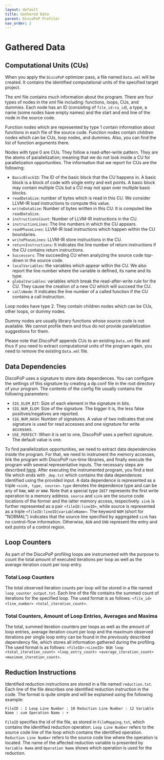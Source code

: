 ```yaml
---
layout: default
title: Gathered Data
parent: DiscoPoP Profiler
nav_order: 2
---
```


# Gathered Data

## Computational Units (CUs)

When you apply the `DiscoPoP` optimizer pass, a file named `Data.xml` will be created.
It contains the identified computational units of the specified target project.

The xml file contains much information about the program. There are four types of nodes in the xml file including: functions, loops, CUs, and dummies. Each node has an ID (consisting of `file_id:cu_id`), a type, a name (some nodes have empty names) and the start and end line of the node in the source code.

Function nodes which are represented by type 1 contain information about functions in each file of the source code. Function nodes contain children nodes which can be CUs, loop nodes, and dummies. Also, you can find the list of function arguments there.

Nodes with type 0 are CUs. They follow a read-after-write pattern. They are the atoms of parallelization; meaning that we do not look inside a CU for parallelization opportunities. The information that we report for CUs are the following:

- `BasicBlockID`: The ID of the basic block that the CU happens in. A basic block is a block of code with single entry and exit points. A basic block may contain multiple CUs but a CU may not span over multiple basic blocks.
- `readDataSize`: number of bytes which is read in this CU. We consider LLVM-IR load instructions to compute this value.
- `writeDataSize`: Number of bytes written in this CU. It is computed like `readDataSize`.
- `instructionsCount`: Number of LLVM-IR instructions in the CU.
- `instructionLines`: The line numbers in which the CU appears.
- `readPhaseLines`: LLVM-IR load instructions which happen within the CU boundaries.
- `writePhaseLines`: LLVM-IR store instructions in the CU.
- `returnInstructions`: It indicates the line number of return instructions if the CU contains return instructions.
- `Successors`: The succeeding CU when analyzing the source code top-down in the source code.
- `localVariables`: the variables which appear within the CU. We also report the line number where the variable is defined, its name and its type.
- `globalVariables`: variables which break the read-after-write rule for the CU. They cause the creation of a new CU which will succeed the CU.
- `callsNode`: It indicates the line number of a called function if the CU contains a call instruction.

Loop nodes have type 2. They contain children nodes which can be CUs, other loops, or dummy nodes.

Dummy nodes are usually library functions whose source code is not available. We cannot profile them and thus do not provide parallelization suggestions for them.

Please note that DiscoPoP appends CUs to an existing `Data.xml` file and thus if you need to extract computational units of the program again, you need to remove the existing `Data.xml` file.

## Data Dependencies

DiscoPoP uses a signature to store data dependences. You can configure the settings of this signature by creating a dp.conf file in the root directory of your program. The contents of the config file usually contains the following parameters:

- `SIG_ELEM_BIT`: Size of each element in the signature in bits.
- `SIG_NUM_ELEM`: Size of the signature. The bigger it is, the less false positives/negatives are reported.
- `SIG_NUM_HASH`: Number of signatures. A value of two indicates that one signature is used for read accesses and one signature for write accesses.
- `USE_PERFECT`: When it is set to one, DiscoPoP uses a perfect signature. The default value is one.

To find parallelization opportunities, we need to extract data dependencies inside the program. For that, we need to instrument the memory accesses, link the program with DiscoPoP run-time libraries, and finally execute the program with several representative inputs. The necessary steps are described [here](../Tutorials/Tutorials.md).
After executing the instrumented program, you find a text file which ends with `_dep.txt` which contains the data dependences identified using the provided input.
A data dependence is represented as a triple `<sink, type, source>`. `type` denotes the dependence type and can be any of `RAW`, `WAR` or `WAW`. Note that a special type `INIT` represents the first write operation to a memory address. `source` and `sink` are the source code locations of the former and the latter memory access, respectively. `sink` is further represented as a pair `<fileID:lineID>`, while source is represented as a triple `<fileID:lineID|variableName>`. The keyword `NOM` (short for "NORMAL") indicates that the source line specified by aggregated `sink` has no control-flow information. Otherwise, `BGN` and `END` represent the entry and exit points of a control region.

## Loop Counters
As part of the DiscoPoP profiling loops are instrumented with the purpose to count the total amount of executed iterations per loop as well as the average iteration count per loop entry.

### Total Loop Counters
The total observed iteration counts per loop will be stored in a file named `loop_counter_output.txt`.
Each line of the file contains the summed count of iterations for the specified loop.
The used format is as follows: `<file_id> <line_number> <total_iteration_count>`.

### Total Counters, Amount of Loop Entries, Averages and Maxima
The total, summed iteration counters per loops as well as the amount of loop entries, average iteration count per loop and the maximum observed iterations per single loop entry can be found in the previously described dependency file, which stores all information gathered during the profiling.
The used format is as follows: `<fileID>:<LineID> BGN loop <total_iteration_count> <loop_entry_count> <average_iteration_count> <maximum_iteration_count>`.

## Reduction Instructions
Identified reduction instructions are stored in a file named `reduction.txt`.
Each line of the file describes one identified reduction instruction in the code.
The format is quite simple and will be explained using the following example:

    FileID : 1 Loop Line Number : 10 Reduction Line Number : 12 Variable Name : sum Operation Name : +

`FileID` specifies the id of the file, as stored in `FileMapping.txt`, which contains the identified reduction operation.
`Loop Line Number` refers to the source code line of the loop which contains the identified operation.
`Reduction Line Number` refers to the source code line where the operation is located.
The name of the affected reduction variable is presented by `Variable Name` and `Operation Name` shows which operation is used for the reduction.
